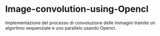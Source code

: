 # Image-convolution-using-Opencl
Implementazione del processo di convoluzione delle immagini tramite un algoritmo sequenziale e uno parallelo usando Opencl.

